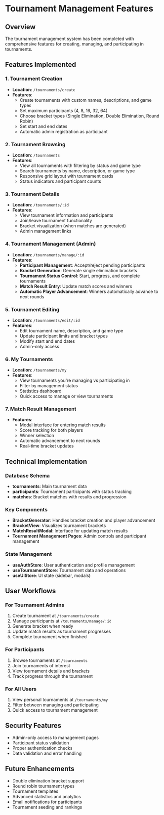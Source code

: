 # Tournament Management Features

## Overview
The tournament management system has been completed with comprehensive features for creating, managing, and participating in tournaments.

## Features Implemented

### 1. Tournament Creation
- **Location**: `/tournaments/create`
- **Features**:
  - Create tournaments with custom names, descriptions, and game types
  - Set maximum participants (4, 8, 16, 32, 64)
  - Choose bracket types (Single Elimination, Double Elimination, Round Robin)
  - Set start and end dates
  - Automatic admin registration as participant

### 2. Tournament Browsing
- **Location**: `/tournaments`
- **Features**:
  - View all tournaments with filtering by status and game type
  - Search tournaments by name, description, or game type
  - Responsive grid layout with tournament cards
  - Status indicators and participant counts

### 3. Tournament Details
- **Location**: `/tournaments/:id`
- **Features**:
  - View tournament information and participants
  - Join/leave tournament functionality
  - Bracket visualization (when matches are generated)
  - Admin management links

### 4. Tournament Management (Admin)
- **Location**: `/tournaments/manage/:id`
- **Features**:
  - **Participant Management**: Accept/reject pending participants
  - **Bracket Generation**: Generate single elimination brackets
  - **Tournament Status Control**: Start, progress, and complete tournaments
  - **Match Result Entry**: Update match scores and winners
  - **Automatic Player Advancement**: Winners automatically advance to next rounds

### 5. Tournament Editing
- **Location**: `/tournaments/edit/:id`
- **Features**:
  - Edit tournament name, description, and game type
  - Update participant limits and bracket types
  - Modify start and end dates
  - Admin-only access

### 6. My Tournaments
- **Location**: `/tournaments/my`
- **Features**:
  - View tournaments you're managing vs participating in
  - Filter by management status
  - Statistics dashboard
  - Quick access to manage or view tournaments

### 7. Match Result Management
- **Features**:
  - Modal interface for entering match results
  - Score tracking for both players
  - Winner selection
  - Automatic advancement to next rounds
  - Real-time bracket updates

## Technical Implementation

### Database Schema
- **tournaments**: Main tournament data
- **participants**: Tournament participants with status tracking
- **matches**: Bracket matches with results and progression

### Key Components
- **BracketGenerator**: Handles bracket creation and player advancement
- **BracketView**: Visualizes tournament brackets
- **MatchResultModal**: Interface for updating match results
- **Tournament Management Pages**: Admin controls and participant management

### State Management
- **useAuthStore**: User authentication and profile management
- **useTournamentStore**: Tournament data and operations
- **useUIStore**: UI state (sidebar, modals)

## User Workflows

### For Tournament Admins
1. Create tournament at `/tournaments/create`
2. Manage participants at `/tournaments/manage/:id`
3. Generate bracket when ready
4. Update match results as tournament progresses
5. Complete tournament when finished

### For Participants
1. Browse tournaments at `/tournaments`
2. Join tournaments of interest
3. View tournament details and brackets
4. Track progress through the tournament

### For All Users
1. View personal tournaments at `/tournaments/my`
2. Filter between managing and participating
3. Quick access to tournament management

## Security Features
- Admin-only access to management pages
- Participant status validation
- Proper authentication checks
- Data validation and error handling

## Future Enhancements
- Double elimination bracket support
- Round robin tournament types
- Tournament templates
- Advanced statistics and analytics
- Email notifications for participants
- Tournament seeding and rankings 